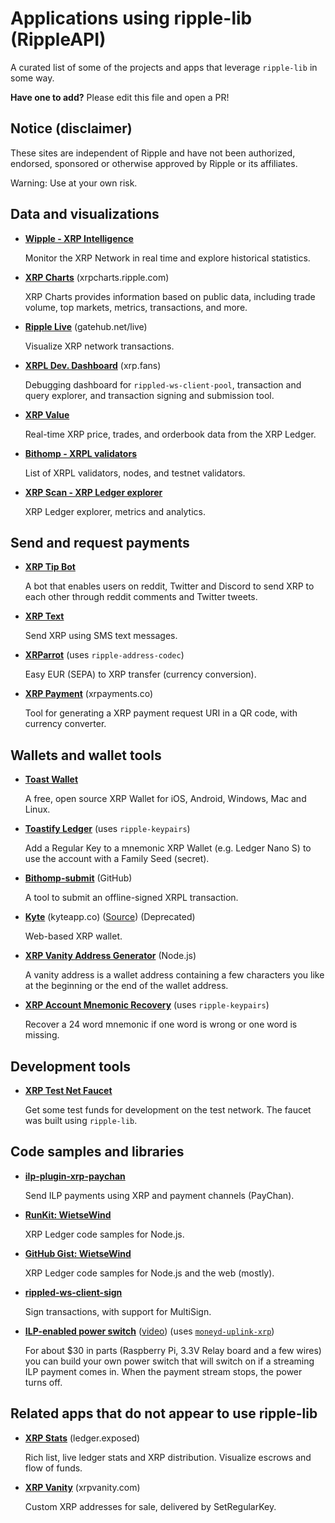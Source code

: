 # Applications using ripple-lib (RippleAPI)

A curated list of some of the projects and apps that leverage `ripple-lib` in some way.

**Have one to add?** Please edit this file and open a PR!

## Notice (disclaimer)

These sites are independent of Ripple and have not been authorized, endorsed, sponsored or otherwise approved by Ripple or its affiliates.

Warning: Use at your own risk.

## Data and visualizations

- **[Wipple - XRP Intelligence](https://wipple.devnull.network/)**

  Monitor the XRP Network in real time and explore historical statistics.

- **[XRP Charts](https://xrpcharts.ripple.com/)** (xrpcharts.ripple.com)

  XRP Charts provides information based on public data, including trade volume, top markets, metrics, transactions, and more.

- **[Ripple Live](https://gatehub.net/live)** (gatehub.net/live)

  Visualize XRP network transactions.

- **[XRPL Dev. Dashboard](https://xrp.fans/)** (xrp.fans)

  Debugging dashboard for `rippled-ws-client-pool`, transaction and query explorer, and transaction signing and submission tool.

- **[XRP Value](http://xrpvalue.com/)**

  Real-time XRP price, trades, and orderbook data from the XRP Ledger.

- **[Bithomp - XRPL validators](https://bithomp.com/validators)**

  List of XRPL validators, nodes, and testnet validators.

- **[XRP Scan - XRP Ledger explorer](https://http://xrpscan.com)**

  XRP Ledger explorer, metrics and analytics.

## Send and request payments

- **[XRP Tip Bot](https://www.xrptipbot.com/)**

  A bot that enables users on reddit, Twitter and Discord to send XRP to each other through reddit comments and Twitter tweets.

- **[XRP Text](https://xrptext.com/)**

  Send XRP using SMS text messages.

- **[XRParrot](https://xrparrot.com/)** (uses `ripple-address-codec`)

  Easy EUR (SEPA) to XRP transfer (currency conversion).

- **[XRP Payment](https://xrpayments.co/)** (xrpayments.co)

  Tool for generating a XRP payment request URI in a QR code, with currency converter.

## Wallets and wallet tools

- **[Toast Wallet](https://toastwallet.com/)**

  A free, open source XRP Wallet for iOS, Android, Windows, Mac and Linux.

- **[Toastify Ledger](https://github.com/WietseWind/toastify-ledger)** (uses `ripple-keypairs`)

  Add a Regular Key to a mnemonic XRP Wallet (e.g. Ledger Nano S) to use the account with a Family Seed (secret).

- **[Bithomp-submit](https://github.com/Bithomp/bithomp-submit)** (GitHub)

  A tool to submit an offline-signed XRPL transaction.

- **[Kyte](https://kyteapp.co/)** (kyteapp.co) ([Source](https://github.com/WietseWind/Zerp-Wallet)) (Deprecated)

  Web-based XRP wallet.

- **[XRP Vanity Address Generator](https://github.com/WietseWind/xrp-vanity-generator)** (Node.js)

  A vanity address is a wallet address containing a few characters you like at the beginning or the end of the wallet address.

- **[XRP Account Mnemonic Recovery](https://github.com/WietseWind/xrp-mnemonic-recovery)** (uses `ripple-keypairs`)

  Recover a 24 word mnemonic if one word is wrong or one word is missing.

## Development tools

- **[XRP Test Net Faucet](https://developers.ripple.com/xrp-test-net-faucet.html)**

  Get some test funds for development on the test network. The faucet was built using `ripple-lib`.

## Code samples and libraries

- **[ilp-plugin-xrp-paychan](https://github.com/interledgerjs/ilp-plugin-xrp-paychan)**

  Send ILP payments using XRP and payment channels (PayChan).

- **[RunKit: WietseWind](https://runkit.com/wietsewind/)**

  XRP Ledger code samples for Node.js.

- **[GitHub Gist: WietseWind](https://gist.github.com/WietseWind)**

  XRP Ledger code samples for Node.js and the web (mostly).

- **[rippled-ws-client-sign](https://github.com/WietseWind/rippled-ws-client-sign)**

  Sign transactions, with support for MultiSign.

- **[ILP-enabled power switch](https://xrpcommunity.blog/raspberry-pi-interledger-xp-powerswitch-howto/)** ([video](https://www.youtube.com/watch?v=c-eS0HQUuJg)) (uses [`moneyd-uplink-xrp`](https://github.com/interledgerjs/moneyd-uplink-xrp))

  For about $30 in parts (Raspberry Pi, 3.3V Relay board and a few wires) you can build your own power switch that will switch on if a streaming ILP payment comes in. When the payment stream stops, the power turns off.

## Related apps that do not appear to use ripple-lib

- **[XRP Stats](https://ledger.exposed/)** (ledger.exposed)

  Rich list, live ledger stats and XRP distribution. Visualize escrows and flow of funds.

- **[XRP Vanity](https://xrpvanity.com/)** (xrpvanity.com)

  Custom XRP addresses for sale, delivered by SetRegularKey.

